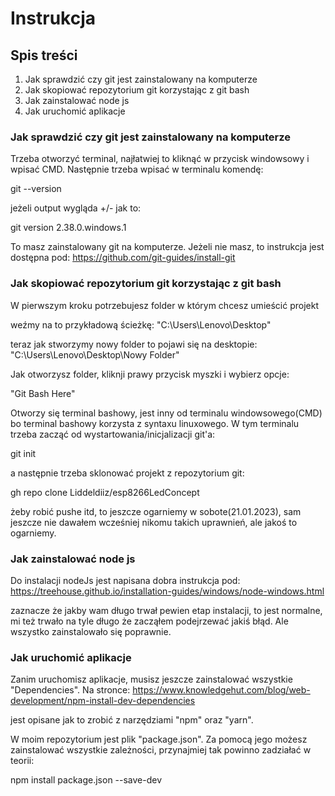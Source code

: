 # Instrukcja

## Spis treści
1. Jak sprawdzić czy git jest zainstalowany na komputerze
2. Jak skopiować repozytorium git korzystając z git bash
3. Jak zainstalować node js
4. Jak uruchomić aplikacje

### Jak sprawdzić czy git jest zainstalowany na komputerze
Trzeba otworzyć terminal, najłatwiej to kliknąć w przycisk windowsowy i wpisać CMD.
Następnie trzeba wpisać w terminalu komendę:

git --version

jeżeli output wygląda +/- jak to:

git version 2.38.0.windows.1

To masz zainstalowany git na komputerze. Jeżeli nie masz, to instrukcja jest dostępna pod:
https://github.com/git-guides/install-git


### Jak skopiować repozytorium git korzystając z git bash
W pierwszym kroku potrzebujesz folder w którym chcesz umieścić projekt

weźmy na to przykładową ścieżkę:
"C:\Users\Lenovo\Desktop"

teraz jak stworzymy nowy folder to pojawi się na desktopie:
"C:\Users\Lenovo\Desktop\Nowy Folder"

Jak otworzysz folder, kliknji prawy przycisk myszki i wybierz opcje:

"Git Bash Here"

Otworzy się terminal bashowy, jest inny od terminalu windowsowego(CMD) bo terminal bashowy korzysta z syntaxu linuxowego.
W tym terminalu trzeba zacząć od wystartowania/inicjalizacji git'a:

git init

a następnie trzeba sklonować projekt z repozytorium git:

gh repo clone Liddeldiiz/esp8266LedConcept

żeby robić pushe itd, to jeszcze ogarniemy w sobote(21.01.2023), sam jeszcze nie dawałem wcześniej nikomu takich uprawnień, ale jakoś to ogarniemy.

### Jak zainstalować node js

Do instalacji nodeJs jest napisana dobra instrukcja pod:
https://treehouse.github.io/installation-guides/windows/node-windows.html

zaznacze że jakby wam długo trwał pewien etap instalacji, to jest normalne, mi też trwało na tyle długo że zacząłem podejrzewać jakiś błąd. Ale wszystko zainstalowało się poprawnie.

### Jak uruchomić aplikacje
Zanim uruchomisz aplikacje, musisz jeszcze zainstalować wszystkie "Dependencies". Na stronce:
https://www.knowledgehut.com/blog/web-development/npm-install-dev-dependencies

jest opisane jak to zrobić z narzędziami "npm" oraz "yarn".

W moim repozytorium jest plik "package.json". Za pomocą jego możesz zainstalować wszystkie zależności, przynajmiej tak powinno zadziałać w teorii:

npm install package.json --save-dev

